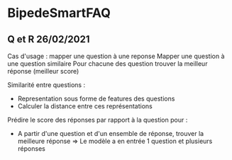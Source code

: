 # BipedeSmartFAQ


## Q et R 26/02/2021
Cas d'usage : mapper une question à une reponse
Mapper une question à une question similaire
Pour chacune des question trouver la meilleur réponse (meilleur score) 

Similarité entre questions : 
* Representation sous forme de features des questions 
* Calculer la distance entre ces représentations

Prédire le score des réponses par rapport à la question pour :
* A partir d'une question et d'un ensemble de réponse, trouver la meilleure réponse
 => Le modèle a en entrée 1 question et plusieurs réponses 
